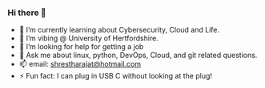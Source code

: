 ### Hi there 👋

<!--
**ShresthaRajat/ShresthaRajat** is a ✨ _special_ ✨ repository because its `README.md` (this file) appears on your GitHub profile.

Here are some ideas to get you started:
-->
- 🌱 I’m currently learning about Cybersecurity, Cloud and Life.
- 👯 I’m vibing @ University of Hertfordshire.
- 🤔 I’m looking for help for getting a job
- 💬 Ask me about linux, python, DevOps, Cloud, and git related questions.
- 📫 email:  shrestharajat@hotmail.com
- ⚡ Fun fact: I can plug in USB C without looking at the plug!
